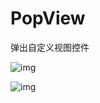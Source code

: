 # PopView
弹出自定义视图控件

![img](https://github.com/xiaohu036/PopView/blob/master/1.gif)

![img](https://github.com/xiaohu036/PopView/blob/master/2.gif)
